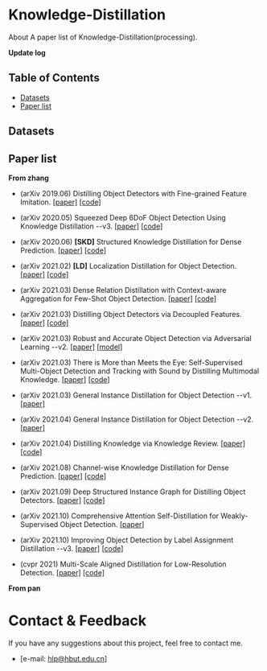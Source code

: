 # Knowledge-Distillation
About A paper list of  Knowledge-Distillation(processing).

**Update log**

## Table of Contents
* [Datasets](https://github.com/PHL22/Knowledge-Distillation/blob/main/README.md#datasets)
* [Paper list](https://github.com/PHL22/Knowledge-Distillation#paper-list)

## Datasets

## Paper list
**From zhang**
* (arXiv 2019.06) Distilling Object Detectors with Fine-grained Feature Imitation. [[paper]](https://arxiv.org/abs/1906.03609v1) [[code]](https://github.com/twangnh/Distilling-Object-Detectors)
* (arXiv 2020.05) Squeezed Deep 6DoF Object Detection Using Knowledge Distillation  --v3. [[paper]](https://arxiv.org/abs/2003.13586) [[code]](https://github.com/heitorcfelix/singleshot6Dpose)
* (arXiv 2020.06) **[SKD]** Structured Knowledge Distillation for Dense Prediction. [[paper]](https://arxiv.org/abs/1903.04197v4) [[code]](https://git.io/StructKD)
* (arXiv 2021.02) **[LD]** Localization Distillation for Object Detection. [[paper]](https://arxiv.org/abs/2102.12252v2) [[code]](https://github.com/HikariTJU/LD)
* (arXiv 2021.03) Dense Relation Distillation with Context-aware Aggregation for Few-Shot Object Detection. [[paper]](https://arxiv.org/abs/2103.17115) [[code]](https://github.com/hzhupku/DCNet)
* (arXiv 2021.03) Distilling Object Detectors via Decoupled Features. [[paper]](https://arxiv.org/abs/2103.14475v1) [[code]](https://github.com/ggjy/DeFeat.pytorch)
* (arXiv 2021.03) Robust and Accurate Object Detection via Adversarial Learning  --v2. [[paper]](https://arxiv.org/abs/2103.13886) [[model]](https://arxiv.org/abs/2103.13886)
* (arXiv 2021.03) There is More than Meets the Eye: Self-Supervised Multi-Object Detection and Tracking with Sound by Distilling Multimodal Knowledge. [[paper]](https://arxiv.org/abs/2103.01353v1) [[code]](https://github.com/robot-learning-freiburg/MM-DistillNet)
* (arXiv 2021.03) General Instance Distillation for Object Detection --v1. [[paper]](https://arxiv.org/abs/2103.02340v1) 
* (arXiv 2021.04) General Instance Distillation for Object Detection --v2. [[paper]](https://arxiv.org/abs/2103.02340v2)
* (arXiv 2021.04) Distilling Knowledge via Knowledge Review. [[paper]](https://arxiv.org/abs/2104.09044) [[code]](https://github.com/dvlab-research/ReviewKD)
* (arXiv 2021.08) Channel-wise Knowledge Distillation for Dense Prediction. [[paper]](https://arxiv.org/abs/2011.13256) [[code]](https://github.com/irfanICMLL/TorchDistiller/tree/main/SemSeg-distill)
* (arXiv 2021.09) Deep Structured Instance Graph for Distilling Object Detectors. [[paper]](https://arxiv.org/abs/2109.12862) [[code]](https://github.com/dvlab-research/Dsig)
* (arXiv 2021.10) Comprehensive Attention Self-Distillation for Weakly-Supervised Object Detection.  [[paper]](https://arxiv.org/abs/2010.12023)
* (arXiv 2021.10) Improving Object Detection by Label Assignment Distillation  --v3. [[paper]](https://arxiv.org/abs/2108.10520v3) [[code]](https://github.com/cybercore-co-ltd/CoLAD)  




* (cvpr 2021) Multi-Scale Aligned Distillation for Low-Resolution Detection. [[paper]](https://jiaya.me/papers/ms_align_distill_cvpr21.pdf) [[code]](https://github.com/Jia-Research-Lab/MSAD)  








**From pan**    




# Contact & Feedback
If you have any suggestions about this project, feel free to contact me.
* [e-mail: hlp@hbut.edu.cn]


